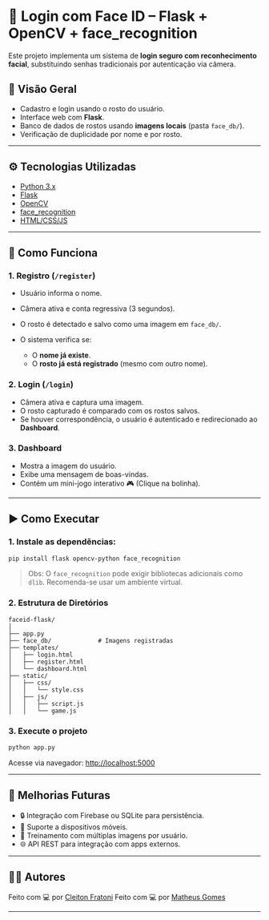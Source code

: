 # 🔐 Login com Face ID – Flask + OpenCV + face\_recognition

Este projeto implementa um sistema de **login seguro com reconhecimento facial**, substituindo senhas tradicionais por autenticação via câmera.

## 📸 Visão Geral

* Cadastro e login usando o rosto do usuário.
* Interface web com **Flask**.
* Banco de dados de rostos usando **imagens locais** (pasta `face_db/`).
* Verificação de duplicidade por nome e por rosto.

---

## ⚙️ Tecnologias Utilizadas

* [Python 3.x](https://www.python.org/)
* [Flask](https://flask.palletsprojects.com/)
* [OpenCV](https://opencv.org/)
* [face\_recognition](https://github.com/ageitgey/face_recognition)
* [HTML/CSS/JS](https://developer.mozilla.org/pt-BR/docs/Web/HTML)

---

## 🧠 Como Funciona

### 1. Registro (`/register`)

* Usuário informa o nome.
* Câmera ativa e conta regressiva (3 segundos).
* O rosto é detectado e salvo como uma imagem em `face_db/`.
* O sistema verifica se:

  * O **nome já existe**.
  * O **rosto já está registrado** (mesmo com outro nome).

### 2. Login (`/login`)

* Câmera ativa e captura uma imagem.
* O rosto capturado é comparado com os rostos salvos.
* Se houver correspondência, o usuário é autenticado e redirecionado ao **Dashboard**.

### 3. Dashboard

* Mostra a imagem do usuário.
* Exibe uma mensagem de boas-vindas.
* Contém um mini-jogo interativo 🎮 (Clique na bolinha).

---

## ▶️ Como Executar

### 1. Instale as dependências:

```bash
pip install flask opencv-python face_recognition
```

> Obs: O `face_recognition` pode exigir bibliotecas adicionais como `dlib`. Recomenda-se usar um ambiente virtual.

### 2. Estrutura de Diretórios

```
faceid-flask/
│
├── app.py
├── face_db/             # Imagens registradas
├── templates/
│   ├── login.html
│   ├── register.html
│   └── dashboard.html
├── static/
│   ├── css/
│   │   └── style.css
│   ├── js/
│   │   ├── script.js
│   │   └── game.js
```

### 3. Execute o projeto

```bash
python app.py
```

Acesse via navegador: [http://localhost:5000](http://localhost:5000)

---

## 📌 Melhorias Futuras

* 🔒 Integração com Firebase ou SQLite para persistência.
* 📱 Suporte a dispositivos móveis.
* 🧠 Treinamento com múltiplas imagens por usuário.
* 🌐 API REST para integração com apps externos.

---

## 🧑‍💻 Autores

Feito com 💻 por [Cleiton Fratoni](https://github.com/cleitonfratoni)
Feito com 💻 por [Matheus Gomes](https://github.com/mathgoms02)

---

